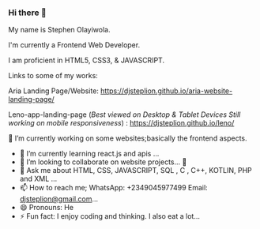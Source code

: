 ### Hi there 👋

My name is  Stephen Olayiwola.

I'm currently  a Frontend Web Developer.

I am proficient in HTML5, CSS3, & JAVASCRIPT.



Links to some of my works:

Aria Landing Page/Website: https://djsteplion.github.io/aria-website-landing-page/

Leno-app-landing-page (*Best viewed on Desktop & Tablet Devices* *Still working on mobile responsiveness*) : https://djsteplion.github.io/leno/


<!--
**Djsteplion/Djsteplion** is a ✨ _special_ ✨ repository because its `README.md` (this file) appears on your GitHub profile.

Here are some ideas to get you started:

- 🔭 I’m currently working on ...
- 🌱 I’m currently learning ...
- 👯 I’m looking to collaborate on ...
- 🤔 I’m looking for help with ...
- 💬 Ask me about ...
- 📫 How to reach me: ...
- 😄 Pronouns: ...
- ⚡ Fun fact: ...
-->

🔭 I’m currently working on some websites;basically the frontend aspects.
- 🌱 I’m currently learning react.js and  apis ...
- 👯 I’m looking to collaborate on website projects...
  🤔 
- 💬 Ask me about  HTML, CSS, JAVASCRIPT, SQL , C , C++, KOTLIN, PHP and XML ...
- 📫 How to reach me; WhatsApp: +2349045977499   Email: djsteplion@gmail.com...
- 😄 Pronouns: He
- ⚡ Fun fact: I enjoy coding and thinking. I also eat a lot...
